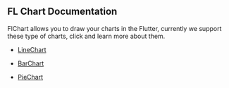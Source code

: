 ## FL Chart Documentation
FlChart allows you to draw your charts in the Flutter, currently we support these type of charts,
click and learn more about them.

- [LineChart](line_chart.md)


- [BarChart](bar_chart.md)


- [PieChart](pie_chart.md)